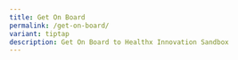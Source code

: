 ```yaml
---
title: Get On Board
permalink: /get-on-board/
variant: tiptap
description: Get On Board to Healthx Innovation Sandbox
---
```

<p></p>